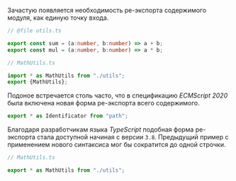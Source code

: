 Зачастую появляется необходимость ре-экспорта содержимого модуля, как единую точку входа.

`````typescript
// @file utils.ts

export const sum = (a:number, b:number) => a + b;
export const mul = (a:number, b:number) => a * b;
`````

`````typescript
// MathUtils.ts

import * as MathUtils from "./utils";
export {MathUtils};
`````

Подоное встречается столь часто, что в спецификацию _ECMScript 2020_ была включена новая форма ре-экспорта всего содержимого.

`````typescript
export * as Identificator from "path";
`````

Благодаря разработчикам языка _TypeScript_ подобная форма ре-экспорта стала доступной начиная с версии `3.8`. Предыдущий пример с применением нового синтаксиса мог бы сократится до одной строчки.

`````typescript
// MathUtils.ts

export * as MathUtils from "./utils";
`````


